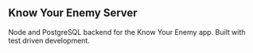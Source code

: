 ## Know Your Enemy Server

Node and PostgreSQL backend for the Know Your Enemy app. Built with test driven development. 